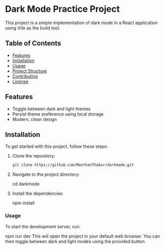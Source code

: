 # Dark Mode Practice Project

This project is a simple implementation of dark mode in a React application using Vite as the build tool.

## Table of Contents

- [Features](#features)
- [Installation](#installation)
- [Usage](#usage)
- [Project Structure](#project-structure)
- [Contributing](#contributing)
- [License](#license)

## Features

- Toggle between dark and light themes
- Persist theme preference using local storage
- Modern, clean design

## Installation

To get started with this project, follow these steps:

1. Clone the repository:
   ```sh
   git clone https://github.com/ManthanThakor/darkmode.git

2. Navigate to the project directory:
   
   cd darkmode

4. Install the dependencies:
   
   npm install

### Usage
To start the development server, run:

npm run dev
This will open the project in your default web browser. You can then toggle between dark and light modes using the provided button.
